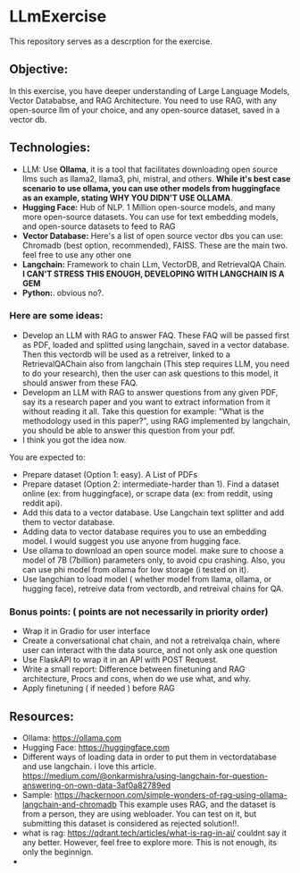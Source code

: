 # LLmExercise
This repository serves as a descrption for the exercise. 


## Objective:

In this exercise, you have deeper understanding of Large Language Models, Vector Datababse, and RAG Architecture.
You need to use RAG, with any open-source llm of your choice, and any open-source dataset, saved in a vector db.

## Technologies:
- LLM: Use **Ollama**, it is a tool that facilitates downloading open source llms such as llama2, llama3, phi, mistral, and others. **While it's best case scenario to use ollama, you can use other models from huggingface as an example, stating WHY YOU DIDN'T USE OLLAMA**.
- **Hugging Face:** Hub of NLP. 1 Million open-source models, and many more open-source datasets. You can use for text embedding models, and open-source datasets to feed to RAG
- **Vector Database:** Here's a list of open source vector dbs you can use: Chromadb (best option, recommended), FAISS. These are the main two. feel free to use any other one
- **Langchain:** Framework to chain LLm, VectorDB, and RetrievalQA Chain. **I CAN'T STRESS THIS ENOUGH, DEVELOPING WITH LANGCHAIN IS A GEM**
- **Python:**. obvious no?. 

### Here are some ideas:
- Develop an LLM with RAG to answer FAQ. These FAQ will be passed first as PDF, loaded and splitted using langchain, saved in a vector database. Then this vectordb will be used as a retreiver, linked to a RetrievalQAChain also from langchain (This step requires LLM, you need to do your research), then the user can ask questions to this model, it should answer from these FAQ.
- Developm an LLM with RAG to answer questions from any given PDF, say its a research paper and you want to extract information from it without reading it all. Take this question for example: "What is the methodology used in this paper?", using RAG implemented by langchain, you should be able to answer this question from your pdf.
- I think you got the idea now.


You are expected to:
- Prepare dataset (Option 1: easy). A List of PDFs 
- Prepare dataset (Option 2: intermediate-harder than 1). Find a dataset online (ex: from huggingface), or scrape data (ex: from reddit, using reddit api). 
- Add this data to a vector database. Use Langchain text splitter and add them to vector database.
- Adding data to vector database requires you to use an embedding model. I would suggest you use anyone from hugging face.
- Use ollama to download an open source model. make sure to choose a model of 7B (7billion) parameters only, to avoid cpu crashing. Also, you can use phi model from ollama for low storage (i tested on it).
- Use langchian to load model ( whether model from llama, ollama, or hugging face), retreive data from vectordb, and retreival chains for QA.

### Bonus points: ( points are not necessarily in priority order)
- Wrap it in Gradio for user interface
- Create a conversational chat chain, and not a retreivalqa chain, where user can interact with the data source, and not only ask one question
- Use FlaskAPI to wrap it in an API with POST Request.
- Write a small report: Difference between finetuning and RAG architecture, Procs and cons, when do we use what, and why.
- Apply finetuning ( if needed ) before RAG 

## Resources:

- Ollama: https://ollama.com
- Hugging Face: https://huggingface.com
- Different ways of loading data in order to put them in vectordatabase and use langchain. i love this article. https://medium.com/@onkarmishra/using-langchain-for-question-answering-on-own-data-3af0a82789ed
- Sample: https://hackernoon.com/simple-wonders-of-rag-using-ollama-langchain-and-chromadb This example uses RAG, and the dataset is from a person, they are using webloader. You can test on it, but submitting this dataset is considered as rejected solution!!.
- what is rag: https://qdrant.tech/articles/what-is-rag-in-ai/ couldnt say it any better. However, feel free to explore more. This is not enough, its only the beginnign.
- 
